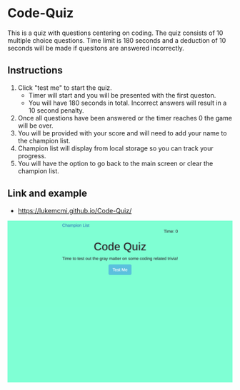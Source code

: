 # Code-Quiz
This is a quiz with questions centering on coding. The quiz consists of 10 multiple choice questions. Time limit is 180 seconds and a deduction of 10 seconds will be made if quesitons are answered incorrectly.

## Instructions
1. Click "test me" to start the quiz. 
    * Timer will start and you will be presented with the first queston.
    * You will have 180 seconds in total. Incorrect answers will result in a 10 second penalty.
2. Once all questions have been answered or the timer reaches 0 the game will be over.
3. You will be provided with your score and will need to add your name to the champion list.
4. Champion list will display from local storage so you can track your progress.
5. You will have the option to go back to the main screen or clear the champion list.

## Link and example

* https://lukemcmi.github.io/Code-Quiz/

![Code Quiz](assets/images/_Users_lukemcmillan_Bootcamp_Code-Quiz_index.html.png)

